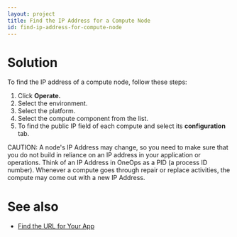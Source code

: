 ```yaml
---
layout: project
title: Find the IP Address for a Compute Node
id: find-ip-address-for-compute-node
---
```


# Solution

To find the IP address of a compute node, follow these steps:


1. Click **Operate.**
2. Select the environment.
3. Select the platform.
4. Select the compute component from the list.
5. To find the public IP field of each compute and select its **configuration** tab.

CAUTION: A node's IP Address may change, so you need to make sure that you do not build in reliance on an IP address in your application or operations. Think of an IP Address in OneOps as a PID (a process ID number). Whenever a compute goes through repair or replace activities, the compute may come out with a new IP Address.

# See also

* <a href="javascript:loadContent('/documentation/user/testing/index.html');">Find the URL for Your App</a>